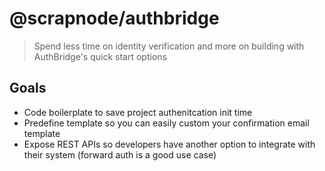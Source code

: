 # @scrapnode/authbridge

> Spend less time on identity verification and more on building with AuthBridge's quick start options

## Goals

- Code boilerplate to save project authenitcation init time
- Predefine template so you can easily custom your confirmation email template
- Expose REST APIs so developers have another option to integrate with their system (forward auth is a good use case)